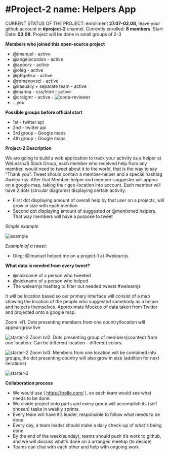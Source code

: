 # #Project-2 name: Helpers App

CURRENT STATUS OF THE PROJECT: enrollment **27.07-02.08**, leave your github account in **#project-2** channel. Currently enrolled: **8 members**. Start Date: **03.08**. Project will be done in small groups of 2-3

**Members who joined this open-source project**

* @imanuel  - active
* @angelocordon -  active
* @apoorv - active
* @oleg  - active
* @p9gehka - active
* @romanovsci - active
* @kasually + separate team - active
* @marina - css/html - active
* @craigmr - active - ![code-reviewer](http://i.imgur.com/mXs64t0.png)
* ...you

**Possible groups before official start**
* 1st - twitter api
* 2nd - twitter api
* 3rd group - Google maps
* 4th group - Google maps

**Project-2 Description**

We are going to build a web application to track your activity as a helper at WeLearnJS Slack Group, each member who received help from any member, would need to tweet about it to the world, that is the way to say "Thank you”. Tweet should contain a member-helper and a special hashtag #welearnjs. After that Member-helper and member-suggester will appear on a google map, taking their geo-location into account. Each member will have 2 dots (circular diagrams) displaying certain activity:

 - First dot displaying amount of overall help by that user on a projects, will grow in size with each mention
 - Second dot displaying amount of suggested or @mentioned helpers. That way members will have a purpose to tweet

*Simple example*

![example](http://i.imgur.com/Xn6lmXP.png)

*Example of a tweet:*
 - Oleg:  @Imanuel helped me on a project-1 at  #welearnjs

**What data is needed from every tweet?**
* @nickname of a person who tweeted
* @nickname of a person who helped
* The welearnjs hashtag to filter out needed tweets #welearnjs

It will be location based so our primary interface will consist of a map showing the location of the
people who suggested somebody as a helper and helpers themselves. Approximate Mockup of data taken from Twitter and projected onto a google map.

Zoom lvl1. Dots presenting members from one country/location will appear/grow live

![starter-2](http://i.imgur.com/sDmc5hg.png)
Zoom lvl2. Dots presenting group of members(counted) from one location. Can be different location - different colors.

![starter-2](http://i.imgur.com/03W86J3.png)
Zoom lvl3. Members from one location will be combined into groups, the dot presenting country will also grow in size (addition for next iterations)

![starter-2](http://i.imgur.com/wyKgo8A.png)


**Collaboration process**

* We would use ( https://trello.com/ ), so each team would see what needs to be done.
* We divide project onto parts and every group will accomplish its (self chosen) tasks in weekly sprints.
* Every team will have it’s leader, responsible to follow what needs to be done.
* Every day, a team leader should make a daily check-up of what's being done
* By the end of the week(sunday), teams should push it’s work to github, and we will discuss what's done on a arranged meetup (to decide)
* Teams can chat with each other and help with ongoing work


